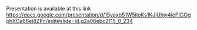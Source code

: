 Presentation is available at this link
https://docs.google.com/presentation/d/15yaxb51W5iIoKs1KJjUhjy4iePIGOgphXOa66ei8ZPc/edit#slide=id.g2a06ebc2115_0_234
